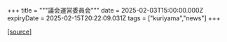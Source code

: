 +++
title = """議会運営委員会"""
date = 2025-02-03T15:00:00.000Z
expiryDate = 2025-02-15T20:22:09.031Z
tags = ["kuriyama","news"]
+++


[[source]](https://www.town.kuriyama.hokkaido.jp/site/gikai/29874.html)
